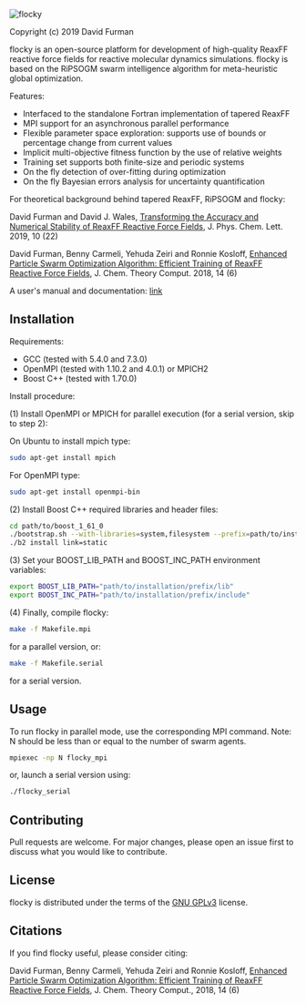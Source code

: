 ![flocky](https://github.com/df398/flocky/blob/master/flocky-logo.jpg)


Copyright (c) 2019 David Furman

flocky is an open-source platform for development of high-quality ReaxFF reactive force fields for reactive molecular dynamics simulations. flocky is based on the RiPSOGM swarm intelligence algorithm for meta-heuristic global optimization.

Features:

* Interfaced to the standalone Fortran implementation of tapered ReaxFF
* MPI support for an asynchronous parallel performance
* Flexible parameter space exploration: supports use of bounds or percentage change from current values
* Implicit multi-objective fitness function by the use of relative weights
* Training set supports both finite-size and periodic systems
* On the fly detection of over-fitting during optimization
* On the fly Bayesian errors analysis for uncertainty quantification


For theoretical background behind tapered ReaxFF, RiPSOGM and flocky:

David Furman and David J. Wales,
[Transforming the Accuracy and Numerical Stability of ReaxFF Reactive Force Fields](https://pubs.acs.org/doi/abs/10.1021/acs.jpclett.9b02810),
J. Phys. Chem. Lett. 2019, 10 (22)

David Furman, Benny Carmeli, Yehuda Zeiri and Ronnie Kosloff,
[Enhanced Particle Swarm Optimization Algorithm: Efficient Training of ReaxFF Reactive Force Fields](https://pubs.acs.org/doi/10.1021/acs.jctc.7b01272),
J. Chem. Theory Comput. 2018, 14 (6)

A user's manual and documentation: [link](https://df398.github.io/flocky/)


## Installation
Requirements:
* GCC (tested with 5.4.0 and 7.3.0)
* OpenMPI (tested with 1.10.2 and 4.0.1) or MPICH2
* Boost C++ (tested with 1.70.0)

Install procedure:

(1) Install OpenMPI or MPICH for parallel execution (for a serial version, skip to step 2):

On Ubuntu to install mpich type:
```bash
sudo apt-get install mpich
```

For OpenMPI type:
```bash
sudo apt-get install openmpi-bin
```

(2) Install Boost C++ required libraries and header files:
```bash
cd path/to/boost_1_61_0
./bootstrap.sh --with-libraries=system,filesystem --prefix=path/to/installation/prefix
./b2 install link=static
```

(3) Set your BOOST_LIB_PATH and BOOST_INC_PATH environment variables:
```bash
export BOOST_LIB_PATH="path/to/installation/prefix/lib" 
export BOOST_INC_PATH="path/to/installation/prefix/include"
```

(4) Finally, compile flocky:
```bash
make -f Makefile.mpi
```
for a parallel version, or:
```bash
make -f Makefile.serial
```
for a serial version.

## Usage
To run flocky in parallel mode, use the corresponding MPI command. Note: N should be less than or equal to the number of swarm agents.
```bash
mpiexec -np N flocky_mpi
```
or, launch a serial version using:
```bash
./flocky_serial
```

## Contributing
Pull requests are welcome. For major changes, please open an issue first to discuss what you would like to contribute.

## License
flocky is distributed under the terms of the [GNU GPLv3](https://choosealicense.com/licenses/gpl-3.0/) license.

## Citations
If you find flocky useful, please consider citing:

David Furman, Benny Carmeli, Yehuda Zeiri and Ronnie Kosloff,
[Enhanced Particle Swarm Optimization Algorithm: Efficient Training of ReaxFF Reactive Force Fields](https://pubs.acs.org/doi/10.1021/acs.jctc.7b01272),
J. Chem. Theory Comput., 2018, 14 (6)
